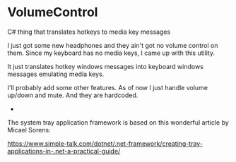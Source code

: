 # VolumeControl
C# thing that translates hotkeys to media key messages

I just got some new headphones and they ain't got no volume control on them. Since my keyboard has no media keys, I came up with this utility.

It just translates hotkey windows messages into keyboard windows messages emulating media keys.

I'll probably add some other features. As of now I just handle volume up/down and mute. And they are hardcoded.

-

The system tray application framework is based on this wonderful article by Micael Sorens:

https://www.simple-talk.com/dotnet/.net-framework/creating-tray-applications-in-.net-a-practical-guide/
